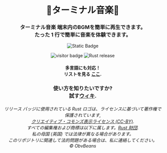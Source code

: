 <div align="center">
    <h1>🤖ターミナル音楽🎵</h1>
</div>
<div align="center">
    <h3>ターミナル音楽 端末内のBGMを簡単に再生できます。<br>
    たった 1 行で簡単に音楽を体験できます。</h3>
</div>

<p align="center">
    <img alt="Static Badge" src="https://img.shields.io/badge/%C2%A9_BSD_3--Clause-ライセンス-green?style=for-the-badge">
</p>

<p align="center">
  <img alt="visitor badge" src="https://visitor-badge.lithub.cc/badge?page_id=0SGames.TerminalMusic"/>
  <img alt="Rust release" src="https://img.shields.io/github/v/release/rust-lang/rust?logo=rust&color=red">
</p>

<div align="center">
    <h4>多言語にも対応！<br>
    リストを見る <a href="https://github.com/0SGames/TerminalMusic/tree/main/Languages">ここ</a>.</h4>
</div>

<div align="center">
    <h3>使い方を知りたいですか?<br>
    試す<a href="https://github.com/0SGames/TerminalMusic/wiki">ウィキ</a>.</h3>
</div>

<div align="center">
    <h6>リリース バッジに使用されている Rust ロゴは、ライセンスに基づいて著作権で保護されています,<br>
        <a href="https://github.com/0SGames/TerminalMusic/wiki">クリエイティブ・コモンズ表示ライセンス (CC-BY)</a>.<br>
    すべての編集権および商標は以下に属します。<a href="https://foundation.rust-lang.org">Rust 財団</a>.<br>
    私の母国 (英国) では法律が異なる場合があります。<br>
    このリポジトリに関連して法的問題がある場合は、私に連絡してください。<br>
    © ObvBeans</h6>
</div>
